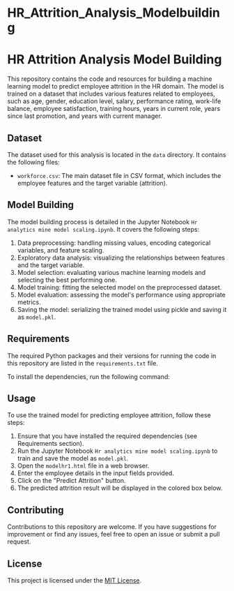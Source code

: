 # HR_Attrition_Analysis_Modelbuilding
# HR Attrition Analysis Model Building

This repository contains the code and resources for building a machine learning model to predict employee attrition in the HR domain. The model is trained on a dataset that includes various features related to employees, such as age, gender, education level, salary, performance rating, work-life balance, employee satisfaction, training hours, years in current role, years since last promotion, and years with current manager.

## Dataset

The dataset used for this analysis is located in the `data` directory. It contains the following files:

- `workforce.csv`: The main dataset file in CSV format, which includes the employee features and the target variable (attrition).

## Model Building

The model building process is detailed in the Jupyter Notebook `Hr analytics mine model scaling.ipynb`. It covers the following steps:

1. Data preprocessing: handling missing values, encoding categorical variables, and feature scaling.
2. Exploratory data analysis: visualizing the relationships between features and the target variable.
3. Model selection: evaluating various machine learning models and selecting the best performing one.
4. Model training: fitting the selected model on the preprocessed dataset.
5. Model evaluation: assessing the model's performance using appropriate metrics.
6. Saving the model: serializing the trained model using pickle and saving it as `model.pkl`.

## Requirements

The required Python packages and their versions for running the code in this repository are listed in the `requirements.txt` file.

To install the dependencies, run the following command:


## Usage

To use the trained model for predicting employee attrition, follow these steps:

1. Ensure that you have installed the required dependencies (see Requirements section).
2. Run the Jupyter Notebook `Hr analytics mine model scaling.ipynb` to train and save the model as `model.pkl`.
3. Open the `modelhr1.html` file in a web browser.
4. Enter the employee details in the input fields provided.
5. Click on the "Predict Attrition" button.
6. The predicted attrition result will be displayed in the colored box below.

## Contributing

Contributions to this repository are welcome. If you have suggestions for improvement or find any issues, feel free to open an issue or submit a pull request.

## License

This project is licensed under the [MIT License](LICENSE).
